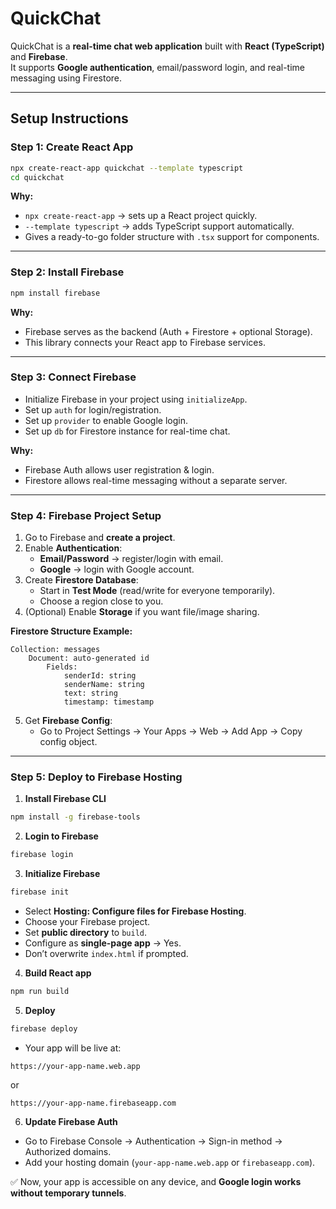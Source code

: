# QuickChat

QuickChat is a **real-time chat web application** built with **React (TypeScript)** and **Firebase**.  
It supports **Google authentication**, email/password login, and real-time messaging using Firestore.

---

## **Setup Instructions**

### **Step 1: Create React App**
```bash
npx create-react-app quickchat --template typescript
cd quickchat
```
**Why:**  
- `npx create-react-app` → sets up a React project quickly.  
- `--template typescript` → adds TypeScript support automatically.  
- Gives a ready-to-go folder structure with `.tsx` support for components.

---

### **Step 2: Install Firebase**
```bash
npm install firebase
```
**Why:**  
- Firebase serves as the backend (Auth + Firestore + optional Storage).  
- This library connects your React app to Firebase services.

---

### **Step 3: Connect Firebase**
- Initialize Firebase in your project using `initializeApp`.  
- Set up `auth` for login/registration.  
- Set up `provider` to enable Google login.  
- Set up `db` for Firestore instance for real-time chat.  

**Why:**  
- Firebase Auth allows user registration & login.  
- Firestore allows real-time messaging without a separate server.

---

### **Step 4: Firebase Project Setup**
1. Go to Firebase and **create a project**.  
2. Enable **Authentication**:
   - **Email/Password** → register/login with email.  
   - **Google** → login with Google account.  
3. Create **Firestore Database**:
   - Start in **Test Mode** (read/write for everyone temporarily).  
   - Choose a region close to you.  
4. (Optional) Enable **Storage** if you want file/image sharing.  

**Firestore Structure Example:**
```
Collection: messages
    Document: auto-generated id
        Fields:
            senderId: string
            senderName: string
            text: string
            timestamp: timestamp
```

5. Get **Firebase Config**:
   - Go to Project Settings → Your Apps → Web → Add App → Copy config object.

---

### **Step 5: Deploy to Firebase Hosting**
1. **Install Firebase CLI**
```bash
npm install -g firebase-tools
```
2. **Login to Firebase**
```bash
firebase login
```
3. **Initialize Firebase**
```bash
firebase init
```
- Select **Hosting: Configure files for Firebase Hosting**.  
- Choose your Firebase project.  
- Set **public directory** to `build`.  
- Configure as **single-page app** → Yes.  
- Don’t overwrite `index.html` if prompted.

4. **Build React app**
```bash
npm run build
```

5. **Deploy**
```bash
firebase deploy
```

- Your app will be live at:  
```
https://your-app-name.web.app
```
or  
```
https://your-app-name.firebaseapp.com
```

6. **Update Firebase Auth**
- Go to Firebase Console → Authentication → Sign-in method → Authorized domains.  
- Add your hosting domain (`your-app-name.web.app` or `firebaseapp.com`).

✅ Now, your app is accessible on any device, and **Google login works without temporary tunnels**.
